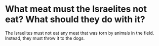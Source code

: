 # What meat must the Israelites not eat? What should they do with it?

The Israelites must not eat any meat that was torn by animals in the field. Instead, they must throw it to the dogs.

